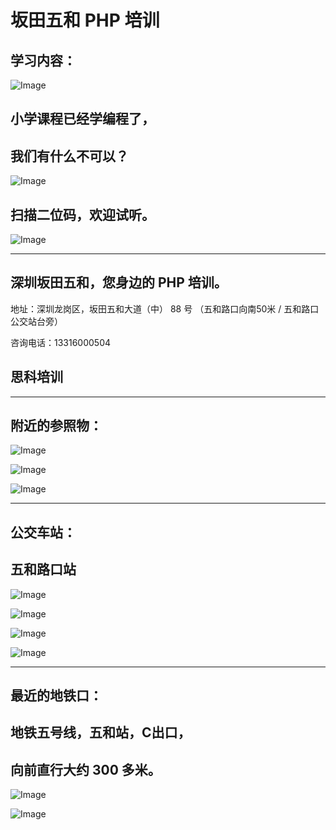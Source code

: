# 坂田五和 PHP 培训

## 学习内容：

![Image](./php_face.jpg)

## 小学课程已经学编程了，
## 我们有什么不可以？

![Image](./php_back.jpg)

## 扫描二位码，欢迎试听。

![Image](./weichat.jpg)

****

## 深圳坂田五和，您身边的 PHP 培训。

地址：深圳龙岗区，坂田五和大道（中） 88 号 （五和路口向南50米 / 五和路口公交站台旁）

咨询电话：13316000504

## 思科培训

****

## 附近的参照物：

![Image](./address.jpg)

![Image](./address2.jpg)

![Image](./address3.jpg)

****

## 公交车站：

## 五和路口站

![Image](./bus.jpg)

![Image](./bus2.jpg)

![Image](./bus3.jpg)

![Image](./bus4.jpg)

****

## 最近的地铁口：

## 地铁五号线，五和站，C出口，

## 向前直行大约 300 多米。

![Image](./station.jpg)

![Image](./station2.jpg)







